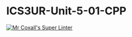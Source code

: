 # ICS3UR-Unit-5-01-CPP

[![Mr Coxall's Super Linter](https://github.com/KaitlynIp64/ICS3UR-Unit-5-01-CPP/workflows/Mr%20Coxall's%20Super%20Linter/badge.svg)](https://github.com/KaitlynIp64/ICS3UR-Unit-5-01-CPP/actions/)

